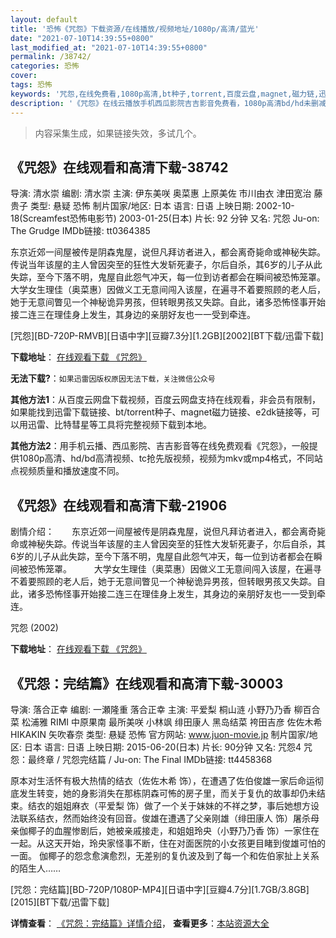 ```yaml
---
layout: default
title: '恐怖《咒怨》下载资源/在线播放/视频地址/1080p/高清/蓝光'
date: "2021-07-10T14:39:55+0800"
last_modified_at: "2021-07-10T14:39:55+0800"
permalink: /38742/
categories: 恐怖
cover:
tags: 恐怖
keywords: '咒怨,在线免费看,1080p高清,bt种子,torrent,百度云盘,magnet,磁力链,迅雷下载资源'
description: '《咒怨》在线云播放手机西瓜影院吉吉影音免费看，1080p高清bd/hd未删减完整版和tc抢先枪版，mkv/mp4格式，附带bt/torrent种子、magnet/磁力链、百度云盘、网盘资源迅雷下载链接'
---
```


>内容采集生成，如果链接失效，多试几个。


## 《咒怨》在线观看和高清下载-38742

导演: 清水崇 编剧: 清水崇 主演: 伊东美咲 奥菜惠 上原美佐 市川由衣 津田宽治 藤贵子 类型: 悬疑 恐怖 制片国家/地区: 日本 语言: 日语 上映日期: 2002-10-18(Screamfest恐怖电影节) 2003-01-25(日本) 片长: 92 分钟 又名: 咒怨 Ju-on: The Grudge IMDb链接: tt0364385

东京近郊一间屋被传是阴森鬼屋，说但凡拜访者进入，都会离奇毙命或神秘失踪。传说当年该屋的主人曾因突至的狂性大发斩死妻子，尔后自杀，其6岁的儿子从此失踪，至今下落不明，鬼屋自此怨气冲天，每一位到访者都会在瞬间被恐怖笼罩。 大学女生理佳（奥菜惠）因做义工无意间闯入该屋，在遍寻不着要照顾的老人后，她于无意间瞥见一个神秘诡异男孩，但转眼男孩又失踪。自此，诸多恐怖怪事开始接二连三在理佳身上发生，其身边的亲朋好友也一一受到牵连。


[咒怨][BD-720P-RMVB][日语中字][豆瓣7.3分][1.2GB][2002][BT下载/迅雷下载]

**下载地址**： [在线观看下载 《咒怨》](https://www.btdx8.com/torrent/juon_the_grudge_2002.html) 


**无法下载?**：`如果迅雷因版权原因无法下载，关注微信公众号 `

**其他方法1**：从百度云网盘下载视频，百度云网盘支持在线观看，非会员有限制，如果能找到迅雷下载链接、bt/torrent种子、magnet磁力链接、e2dk链接等，可以用迅雷、比特彗星等工具将完整视频下载到本地。

**其他方法2**：用手机云播、西瓜影院、吉吉影音等在线免费观看《咒怨》，一般提供1080p高清、hd/bd高清视频、tc抢先版视频，视频为mkv或mp4格式，不同站点视频质量和播放速度不同。


## 《咒怨》在线观看和高清下载-21906

剧情介绍：　　东京近郊一间屋被传是阴森鬼屋，说但凡拜访者进入，都会离奇毙命或神秘失踪。传说当年该屋的主人曾因突至的狂性大发斩死妻子，尔后自杀，其6岁的儿子从此失踪，至今下落不明，鬼屋自此怨气冲天，每一位到访者都会在瞬间被恐怖笼罩。  　　大学女生理佳（奥菜惠）因做义工无意间闯入该屋，在遍寻不着要照顾的老人后，她于无意间瞥见一个神秘诡异男孩，但转眼男孩又失踪。自此，诸多恐怖怪事开始接二连三在理佳身上发生，其身边的亲朋好友也一一受到牵连。


咒怨 (2002)

**下载地址**： [在线观看下载 《咒怨》](https://www.btbtdy.me/btdy/dy849.html) 


## 《咒怨：完结篇》在线观看和高清下载-30003

导演: 落合正幸 编剧: 一瀬隆重 落合正幸 主演: 平爱梨 桐山涟 小野乃乃香 柳百合菜 松浦雅 RIMI 中原果南 最所美咲 小林飒 绯田康人 黑岛结菜 袴田吉彦 佐佐木希 HIKAKIN 矢吹春奈 类型: 悬疑 恐怖 官方网站: www.juon-movie.jp 制片国家/地区: 日本 语言: 日语 上映日期: 2015-06-20(日本) 片长: 90分钟 又名: 咒怨4 咒怨：最终章 / 咒怨完结篇 / Ju-on: The Final IMDb链接: tt4458368

原本对生活怀有极大热情的结衣（佐佐木希 饰），在遭遇了佐伯俊雄一家后命运彻底发生转变，她的身影消失在那栋阴森可怖的房子里，而关于复仇的故事却仍未结束。结衣的姐姐麻衣（平爱梨 饰）做了一个关于妹妹的不祥之梦，事后她想方设法联系结衣，然而始终没有回音。俊雄在遭遇了父亲刚雄（绯田康人 饰）屠杀母亲伽椰子的血腥惨剧后，她被亲戚接走，和姐姐玲央（小野乃乃香 饰）一家住在一起。从这天开始，玲央家怪事不断，住在对面医院的小女孩更目睹到俊雄可怕的一面。 伽椰子的怨念愈演愈烈，无差别的复仇波及到了每一个和佐伯家扯上关系的陌生人……


[咒怨：完结篇][BD-720P/1080P-MP4][日语中字][豆瓣4.7分][1.7GB/3.8GB][2015][BT下载/迅雷下载]

**详情查看**： [《咒怨：完结篇》详情介绍](/movie/30003/)， **查看更多**：[本站资源大全](/movie/t/all/)

